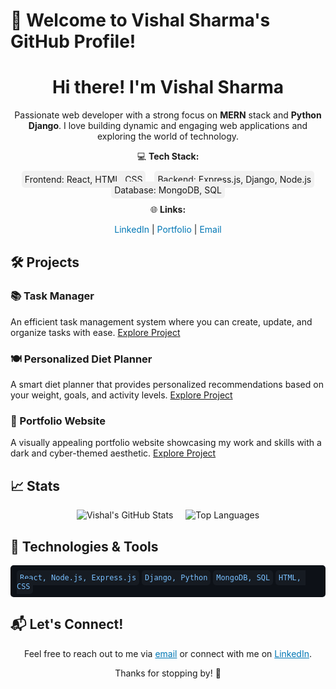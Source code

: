 # 👋 Welcome to Vishal Sharma's GitHub Profile!

<div style="text-align: center;">
  <h1>Hi there! I'm Vishal Sharma</h1>
  <p>Passionate web developer with a strong focus on <strong>MERN</strong> stack and <strong>Python Django</strong>. I love building dynamic and engaging web applications and exploring the world of technology.</p>
  
  <p>💻 <strong>Tech Stack:</strong></p>
  <p>
    <span style="padding: 5px; background-color: #f1f1f1; border-radius: 5px; margin: 5px;">Frontend: React, HTML, CSS</span>
    <span style="padding: 5px; background-color: #f1f1f1; border-radius: 5px; margin: 5px;">Backend: Express.js, Django, Node.js</span>
    <span style="padding: 5px; background-color: #f1f1f1; border-radius: 5px; margin: 5px;">Database: MongoDB, SQL</span>
  </p>
  
  <p>🌐 <strong>Links:</strong></p>
  <p>
    <a href="https://linkedin.com/in/vishal-sharma/" target="_blank" style="text-decoration: none; color: #0077b5;">LinkedIn</a> |
    <a href="#" target="_blank" style="text-decoration: none; color: #0077b5;">Portfolio</a> |
    <a href="mailto:vs1015242@gmail.com" style="text-decoration: none; color: #0077b5;">Email</a>
  </p>
</div>

## 🛠️ Projects

### 📚 Task Manager
An efficient task management system where you can create, update, and organize tasks with ease. [Explore Project](#) <!-- Link to your project -->

### 🍽️ Personalized Diet Planner
A smart diet planner that provides personalized recommendations based on your weight, goals, and activity levels. [Explore Project](#) <!-- Link to your project -->

### 🎨 Portfolio Website
A visually appealing portfolio website showcasing my work and skills with a dark and cyber-themed aesthetic. [Explore Project](#) <!-- Link to your project -->

## 📈 Stats

<div style="display: flex; justify-content: center; gap: 20px;">
  <img src="https://github-readme-stats.vercel.app/api?username=vishal-sharma&show_icons=true&hide_title=true&count_private=true&hide=prs&hide_border=true&bg_color=0d1117&text_color=c9d1d9&icon_color=79c0ff" alt="Vishal's GitHub Stats">
  <img src="https://github-readme-stats.vercel.app/api/top-langs/?username=vishal-sharma&layout=compact&hide_border=true&bg_color=0d1117&text_color=c9d1d9&icon_color=79c0ff" alt="Top Languages">
</div>

## 🎨 Technologies & Tools

<p style="background-color: #0d1117; color: #c9d1d9; padding: 10px; border-radius: 5px;">
  <code style="background-color: #161b22; color: #79c0ff; padding: 5px; border-radius: 5px;">React, Node.js, Express.js</code>
  <code style="background-color: #161b22; color: #79c0ff; padding: 5px; border-radius: 5px;">Django, Python</code>
  <code style="background-color: #161b22; color: #79c0ff; padding: 5px; border-radius: 5px;">MongoDB, SQL</code>
  <code style="background-color: #161b22; color: #79c0ff; padding: 5px; border-radius: 5px;">HTML, CSS</code>
</p>

## 📬 Let's Connect!

<p style="text-align: center;">
  Feel free to reach out to me via <a href="mailto:vs1015242@gmail.com" style="color: #0077b5;">email</a> or connect with me on <a href="https://linkedin.com/in/vishal-sharma/" target="_blank" style="color: #0077b5;">LinkedIn</a>.
</p>

<p style="text-align: center;">Thanks for stopping by! 🚀</p>
